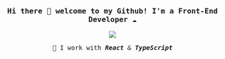 <div>
  <h3 align="center"><samp> Hi there 👋  welcome to my Github! I'm a Front-End Developer ☁️ </samp></h3>
  
  <p align="center">
    <img src="https://media.giphy.com/media/1d7F9xyq6j7C1ojbC5/giphy.gif">
  </p>

  <p align="center"><samp>🌱 I work with <i><b>React</b> & <b>TypeScript</b></i></samp></p>
</div>

<!--
![Flávia's github stats](https://github-readme-stats.vercel.app/api?username=flaviagfigueiredo&show_icons=true&theme=radical)
### Hi there 👋
**flaviagfigueiredo/flaviagfigueiredo** is a ✨ _special_ ✨ repository because its `README.md` (this file) appears on your GitHub profile.

Here are some ideas to get you started:

- 🔭 I’m currently working on ...
- 🌱 I’m currently learning ...
- 👯 I’m looking to collaborate on ...
- 🤔 I’m looking for help with ...
- 💬 Ask me about ...
- 📫 How to reach me: ...
- 😄 Pronouns: ...
- ⚡ Fun fact: ...
-->
